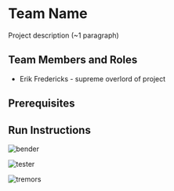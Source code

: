 # Team Name

Project description (~1 paragraph)

## Team Members and Roles

* Erik Fredericks - supreme overlord of project
  
## Prerequisites

## Run Instructions

![bender](https://media.tenor.com/vTNSLR0PB5YAAAAC/futurama-bender.gif)

![tester](https://i.imgur.com/mj44Lrh.gif)

![tremors](https://i.imgur.com/4m3UPq3.jpeg)
